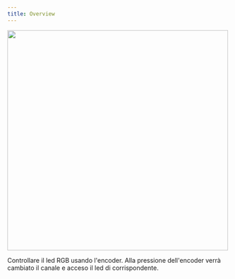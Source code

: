 ```yaml
---
title: Overview
---
```

<img src="http://projects.ebmstore.it/images/rgb-encoder/5.jpg" alt="" style="width: 500px;"/>

Controllare il led RGB usando l'encoder.
Alla pressione dell'encoder verrà cambiato il canale e acceso il led di corrispondente.